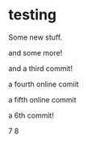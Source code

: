 testing
=======
 Some new stuff.

 and some more!

 and a third commit!


a fourth online comiit

a fifth online commit 

a 6th commit!

7
 8
